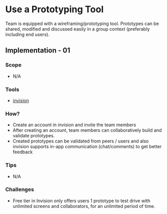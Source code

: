 # Use a Prototyping Tool

Team is equipped with a wireframing/prototyping tool. Prototypes can be shared, modified and discussed easily in a group context (preferably including end users).

## Implementation - 01

### Scope 
- N/A

### Tools
- [invision](https://www.invisionapp.com)

### How?
- Create an account in invision and invite the team members
- After creating an account, team members can collaboratively build and validate prototypes.
- Created prototypes can be validated from peers / users and also invision supports 
in-app communication (chat/comments) to get better feedback

### Tips
- N/A

### Challenges
- Free tier in Invision only offers users 1 prototype to test drive with unlimited screens and collaborators, for an unlimited period of time.